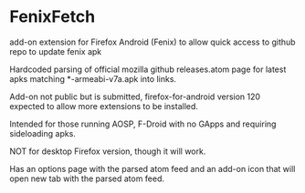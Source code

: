 # FenixFetch
add-on extension for Firefox Android (Fenix) to allow quick access to github repo to update fenix apk

Hardcoded parsing of official mozilla github releases.atom page for latest apks matching *-armeabi-v7a.apk into links.

Add-on not public but is submitted, firefox-for-android version 120 expected to allow more extensions to be installed.

Intended for those running AOSP, F-Droid with no GApps and requiring sideloading apks.

NOT for desktop Firefox version, though it will work.

Has an options page with the parsed atom feed and an add-on icon that will open new tab with the parsed atom feed.
